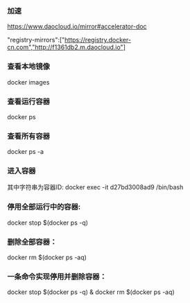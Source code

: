 ### 加速

https://www.daocloud.io/mirror#accelerator-doc

"registry-mirrors":["https://registry.docker-cn.com","http://f1361db2.m.daocloud.io"]

### 查看本地镜像

docker images

### 查看运行容器
docker ps

### 查看所有容器
docker ps -a

### 进入容器
其中字符串为容器ID:
docker exec -it d27bd3008ad9 /bin/bash

### 停用全部运行中的容器:
docker stop $(docker ps -q)

### 删除全部容器：
docker rm $(docker ps -aq)

### 一条命令实现停用并删除容器：
docker stop $(docker ps -q) & docker rm $(docker ps -aq)
